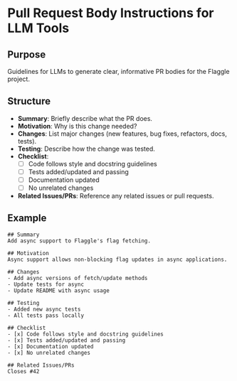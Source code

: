 # Pull Request Body Instructions for LLM Tools

## Purpose
Guidelines for LLMs to generate clear, informative PR bodies for the Flaggle project.

## Structure
- **Summary**: Briefly describe what the PR does.
- **Motivation**: Why is this change needed?
- **Changes**: List major changes (new features, bug fixes, refactors, docs, tests).
- **Testing**: Describe how the change was tested.
- **Checklist**:
  - [ ] Code follows style and docstring guidelines
  - [ ] Tests added/updated and passing
  - [ ] Documentation updated
  - [ ] No unrelated changes
- **Related Issues/PRs**: Reference any related issues or pull requests.

## Example
```
## Summary
Add async support to Flaggle's flag fetching.

## Motivation
Async support allows non-blocking flag updates in async applications.

## Changes
- Add async versions of fetch/update methods
- Update tests for async
- Update README with async usage

## Testing
- Added new async tests
- All tests pass locally

## Checklist
- [x] Code follows style and docstring guidelines
- [x] Tests added/updated and passing
- [x] Documentation updated
- [x] No unrelated changes

## Related Issues/PRs
Closes #42
```

